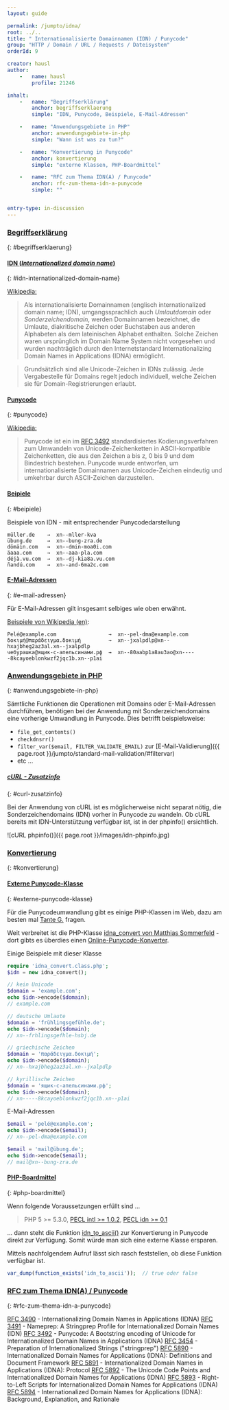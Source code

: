 ```yaml
---
layout: guide

permalink: /jumpto/idna/
root: ../..
title: " Internationalisierte Domainnamen (IDN) / Punycode"
group: "HTTP / Domain / URL / Requests / Dateisystem"
orderId: 9

creator: hausl
author:
    -   name: hausl
        profile: 21246

inhalt:
    -   name: "Begriffserklärung"
        anchor: begriffserklaerung
        simple: "IDN, Punycode, Beispiele, E-Mail-Adressen"

    -   name: "Anwendungsgebiete in PHP"
        anchor: anwendungsgebiete-in-php
        simple: "Wann ist was zu tun?"

    -   name: "Konvertierung in Punycode"
        anchor: konvertierung
        simple: "externe Klassen, PHP-Boardmittel"

    -   name: "RFC zum Thema IDN(A) / Punycode"
        anchor: rfc-zum-thema-idn-a-punycode
        simple: ""


entry-type: in-discussion
---
```




### [Begriffserklärung](#begriffserklaerung)
{: #begriffserklaerung}

#### [IDN (*Internationalized domain name*)](#idn-internationalized-domain-name)
{: #idn-internationalized-domain-name}

[Wikipedia:](http://de.wikipedia.org/wiki/Internationalisierter_Domainname)

> Als internationalisierte Domainnamen (englisch internationalized domain name; IDN), umgangssprachlich auch *Umlautdomain* oder *Sonderzeichendomain*, werden Domainnamen bezeichnet, die Umlaute, diakritische Zeichen oder Buchstaben aus anderen Alphabeten als dem lateinischen Alphabet enthalten. Solche Zeichen waren ursprünglich im Domain Name System nicht vorgesehen und wurden nachträglich durch den Internetstandard Internationalizing Domain Names in Applications (IDNA) ermöglicht.

> Grundsätzlich sind alle Unicode-Zeichen in IDNs zulässig. Jede Vergabestelle für Domains regelt jedoch individuell, welche Zeichen sie für Domain-Registrierungen erlaubt.


#### [Punycode](#punycode)
{: #punycode}

[Wikipedia:](http://de.wikipedia.org/wiki/Punycode)

> Punycode ist ein im [RFC 3492](http://tools.ietf.org/html/rfc3492) standardisiertes Kodierungsverfahren zum Umwandeln von Unicode-Zeichenketten in ASCII-kompatible Zeichenketten, die aus den Zeichen a bis z, 0 bis 9 und dem Bindestrich bestehen. Punycode wurde entworfen, um internationalisierte Domainnamen aus Unicode-Zeichen eindeutig und umkehrbar durch ASCII-Zeichen darzustellen.


#### [Beipiele](#beipiele)
{: #beipiele}

Beispiele von IDN - mit entsprechender Punycodedarstellung

~~~
müller.de    →  xn--mller-kva
übung.de     →  xn--bung-zra.de
dömäin.com   →  xn--dmin-moa0i.com
äaaa.com     →  xn--aaa-pla.com
déjà.vu.com  →  xn--dj-kia8a.vu.com
ñandú.com    →  xn--and-6ma2c.com
~~~

#### [E-Mail-Adressen](#e-mail-adressen)
{: #e-mail-adressen}

Für E-Mail-Adressen gilt insgesamt selbiges wie oben erwähnt.

[Beispiele von Wikipedia (en)](http://en.wikipedia.org/wiki/Email_address#Internationalization_examples):

~~~
Pelé@example.com                 →  xn--pel-dma@example.com
δοκιμή@παράδειγμα.δοκιμή         →  xn--jxalpdlp@xn--hxajbheg2az3al.xn--jxalpdlp
чебурашка@ящик-с-апельсинами.рф  →  xn--80aabp1a8au3ao@xn-----8kcayoeblonkwzf2jqc1b.xn--p1ai
~~~


### [Anwendungsgebiete in PHP](#anwendungsgebiete-in-php)
{: #anwendungsgebiete-in-php}

Sämtliche Funktionen die Operationen mit Domains oder E-Mail-Adressen durchführen, benötigen bei der Anwendung mit Sonderzeichendomains eine vorherige Umwandlung in Punycode. Dies betrifft beispielsweise:

- `file_get_contents()`
- `checkdnsrr()`
- `filter_var($email, FILTER_VALIDATE_EMAIL)` zur [E-Mail-Validierung]({{ page.root }}/jumpto/standard-mail-validation/#filtervar)
- etc ...


##### [cURL - Zusatzinfo](#curl-zusatzinfo)
{: #curl-zusatzinfo}

Bei der Anwendung von cURL ist es möglicherweise nicht separat nötig, die Sonderzeichendomains (IDN) vorher in Punycode zu wandeln. Ob cURL bereits mit IDN-Unterstützung verfügbar ist, ist in der phpinfo() ersichtlich.

![cURL phpinfo()]({{ page.root }}/images/idn-phpinfo.jpg)


### [Konvertierung](#konvertierung)
{: #konvertierung}

#### [Externe Punycode-Klasse](#externe-punycode-klasse)
{: #externe-punycode-klasse}

Für die Punycodeumwandlung gibt es einige PHP-Klassen im Web, dazu am besten mal [Tante G.](https://www.google.at/search?q=php+punycode+OR+idna+converter) fragen.

Weit verbreitet ist die PHP-Klasse [idna_convert von Matthias Sommerfeld](http://phlymail.com/de/downloads/idna-convert.html) - dort gibts es überdies einen [Online-Punycode-Konverter](http://idnaconv.phlymail.de/?lang=de).

Einige Beispiele mit dieser Klasse


~~~ php
require 'idna_convert.class.php';
$idn = new idna_convert();

// kein Unicode
$domain = 'example.com';
echo $idn->encode($domain);
// example.com

// deutsche Umlaute
$domain = 'frühlingsgefühle.de';
echo $idn->encode($domain);
// xn--frhlingsgefhle-hsbj.de

// griechische Zeichen
$domain = 'παράδειγμα.δοκιμή';
echo $idn->encode($domain);
// xn--hxajbheg2az3al.xn--jxalpdlp

// kyrillische Zeichen
$domain = 'ящик-с-апельсинами.рф';
echo $idn->encode($domain);
// xn-----8kcayoeblonkwzf2jqc1b.xn--p1ai
~~~


E-Mail-Adressen

~~~ php
$email = 'pelé@example.com';
echo $idn->encode($email);
// xn--pel-dma@example.com

$email = 'mail@übung.de';
echo $idn->encode($email);
// mail@xn--bung-zra.de
~~~


#### [PHP-Boardmittel](#php-boardmittel)
{: #php-boardmittel}

Wenn folgende Voraussetzungen erfüllt sind ...

> PHP 5 >= 5.3.0, [PECL intl >= 1.0.2](http://pecl.php.net/package/intl), [PECL idn >= 0.1](http://pecl.php.net/package/idn)

... dann steht die Funktion [idn_to_ascii()](http://php.net/manual/de/function.idn-to-ascii.php) zur Konvertierung in Punycode direkt zur Verfügung. Somit würde man sich eine externe Klasse ersparen.

Mittels nachfolgendem Aufruf lässt sich rasch feststellen, ob diese Funktion verfügbar ist.

~~~ php
var_dump(function_exists('idn_to_ascii'));  // true oder false
~~~


### [RFC zum Thema IDN(A) / Punycode](#rfc-zum-thema-idn-a-punycode)
{: #rfc-zum-thema-idn-a-punycode}

[RFC 3490](http://tools.ietf.org/html/rfc3490) - Internationalizing Domain Names in Applications (IDNA)
[RFC 3491](http://tools.ietf.org/html/rfc3491) - Nameprep: A Stringprep Profile for Internationalized Domain Names (IDN)
[RFC 3492](http://tools.ietf.org/html/rfc3492) - Punycode: A Bootstring encoding of Unicode for Internationalized Domain Names in Applications (IDNA)
[RFC 3454](http://tools.ietf.org/html/rfc3454) - Preparation of Internationalized Strings ("stringprep")
[RFC 5890](http://tools.ietf.org/html/rfc5890) - Internationalized Domain Names for Applications (IDNA): Definitions and Document Framework
[RFC 5891](http://tools.ietf.org/html/rfc5891) - Internationalized Domain Names in Applications (IDNA): Protocol
[RFC 5892](http://tools.ietf.org/html/rfc5892) - The Unicode Code Points and Internationalized Domain Names for Applications (IDNA)
[RFC 5893](http://tools.ietf.org/html/rfc5893) - Right-to-Left Scripts for Internationalized Domain Names for Applications (IDNA)
[RFC 5894](http://tools.ietf.org/html/rfc5894) - Internationalized Domain Names for Applications (IDNA): Background, Explanation, and Rationale

